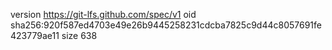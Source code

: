 version https://git-lfs.github.com/spec/v1
oid sha256:920f587ed4703e49e26b9445258231cdcba7825c9d44c8057691fe423779ae11
size 638
